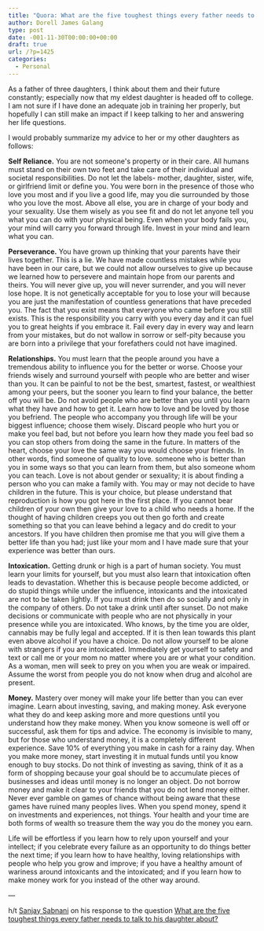 ```yaml
---
title: "Quora: What are the five toughest things every father needs to talk to his daughter about?"
author: Dorell James Galang
type: post
date: -001-11-30T00:00:00+00:00
draft: true
url: /?p=1425
categories:
  - Personal
---
```


As a father of three daughters, I think about them and their future constantly; especially now that my eldest daughter is headed off to college. I am not sure if I have done an adequate job in training her properly, but hopefully I can still make an impact if I keep talking to her and answering her life questions.

I would probably summarize my advice to her or my other daughters as follows:

**Self Reliance.** You are not someone's property or in their care. All humans must stand on their own two feet and take care of their individual and societal responsibilities. Do not let the labels- mother, daughter, sister, wife, or girlfriend limit or define you. You were born in the presence of those who love you most and if you live a good life, may you die surrounded by those who you love the most. Above all else, you are in charge of your body and your sexuality. Use them wisely as you see fit and do not let anyone tell you what you can do with your physical being. Even when your body fails you, your mind will carry you forward through life. Invest in your mind and learn what you can.

**Perseverance.** You have grown up thinking that your parents have their lives together. This is a lie. We have made countless mistakes while you have been in our care, but we could not allow ourselves to give up because we learned how to persevere and maintain hope from our parents and theirs. You will never give up, you will never surrender, and you will never lose hope. It is not genetically acceptable for you to lose your will because you are just the manifestation of countless generations that have preceded you. The fact that you exist means that everyone who came before you still exists. This is the responsibility you carry with you every day and it can fuel you to great heights if you embrace it. Fail every day in every way and learn from your mistakes, but do not wallow in sorrow or self-pity because you are born into a privilege that your forefathers could not have imagined.

**Relationships.** You must learn that the people around you have a tremendous ability to influence you for the better or worse. Choose your friends wisely and surround yourself with people who are better and wiser than you. It can be painful to not be the best, smartest, fastest, or wealthiest among your peers, but the sooner you learn to find your balance, the better off you will be. Do not avoid people who are better than you until you learn what they have and how to get it. Learn how to love and be loved by those you befriend. The people who accompany you through life will be your biggest influence; choose them wisely. Discard people who hurt you or make you feel bad, but not before you learn how they made you feel bad so you can stop others from doing the same in the future. In matters of the heart, choose your love the same way you would choose your friends. In other words, find someone of quality to love. someone who is better than you in some ways so that you can learn from them, but also someone whom you can teach. Love is not about gender or sexuality; it is about finding a person who you can make a family with. You may or may not decide to have children in the future. This is your choice, but please understand that reproduction is how you got here in the first place. If you cannot bear children of your own then give your love to a child who needs a home. If the thought of having children creeps you out then go forth and create something so that you can leave behind a legacy and do credit to your ancestors. If you have children then promise me that you will give them a better life than you had; just like your mom and I have made sure that your experience was better than ours.

**Intoxication.** Getting drunk or high is a part of human society. You must learn your limits for yourself, but you must also learn that intoxication often leads to devastation. Whether this is because people become addicted, or do stupid things while under the influence, intoxicants and the intoxicated are not to be taken lightly. If you must drink then do so socially and only in the company of others. Do not take a drink until after sunset. Do not make decisions or communicate with people who are not physically in your presence while you are intoxicated. Who knows, by the time you are older, cannabis may be fully legal and accepted. If it is then lean towards this plant even above alcohol if you have a choice. Do not allow yourself to be alone with strangers if you are intoxicated. Immediately get yourself to safety and text or call me or your mom no matter where you are or what your condition. As a woman, men will seek to prey on you when you are weak or impaired. Assume the worst from people you do not know when drug and alcohol are present.

**Money.** Mastery over money will make your life better than you can ever imagine. Learn about investing, saving, and making money. Ask everyone what they do and keep asking more and more questions until you understand how they make money. When you know someone is well off or successful, ask them for tips and advice. The economy is invisible to many, but for those who understand money, it is a completely different experience. Save 10% of everything you make in cash for a rainy day. When you make more money, start investing it in mutual funds until you know enough to buy stocks. Do not think of investing as saving, think of it as a form of shopping because your goal should be to accumulate pieces of businesses and ideas until money is no longer an object. Do not borrow money and make it clear to your friends that you do not lend money either. Never ever gamble on games of chance without being aware that these games have ruined many peoples lives. When you spend money, spend it on investments and experiences, not things. Your health and your time are both forms of wealth so treasure them the way you do the money you earn.

Life will be effortless if you learn how to rely upon yourself and your intellect; if you celebrate every failure as an opportunity to do things better the next time; if you learn how to have healthy, loving relationships with people who help you grow and improve; if you have a healthy amount of wariness around intoxicants and the intoxicated; and if you learn how to make money work for you instead of the other way around.

&#8212;

h/t <a href="http://www.quora.com/Sanjay-Sabnani" rel="nofollow">Sanjay Sabnani</a> on his response to the question [What are the five toughest things every father needs to talk to his daughter about?][1]

[1]: http://www.quora.com/What-are-the-five-toughest-things-every-father-needs-to-talk-to-his-daughter-about/answer/Sanjay-Sabnani
